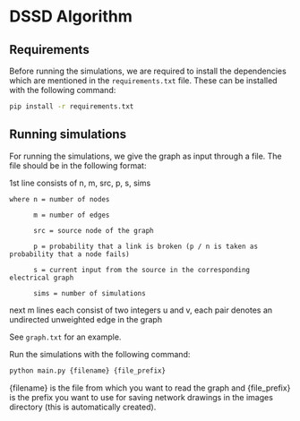 # DSSD Algorithm

## Requirements
Before running the simulations, we are required to install the dependencies which are mentioned in the `requirements.txt` file. These can be installed with the following command:
```bash
pip install -r requirements.txt
```

## Running simulations
For running the simulations, we give the graph as input through a file. The file should be in the following format:

1st line consists of n, m, src, p, s, sims

    where n = number of nodes
    
          m = number of edges
    
          src = source node of the graph
          
          p = probability that a link is broken (p / n is taken as probability that a node fails)
          
          s = current input from the source in the corresponding electrical graph
          
          sims = number of simulations

next m lines each consist of two integers u and v, each pair denotes an undirected unweighted edge in the graph

See `graph.txt` for an example.

Run the simulations with the following command:
```bash
python main.py {filename} {file_prefix}
```

{filename} is the file from which you want to read the graph and {file_prefix} is the prefix you want to use for saving network drawings in the images directory (this is automatically created).